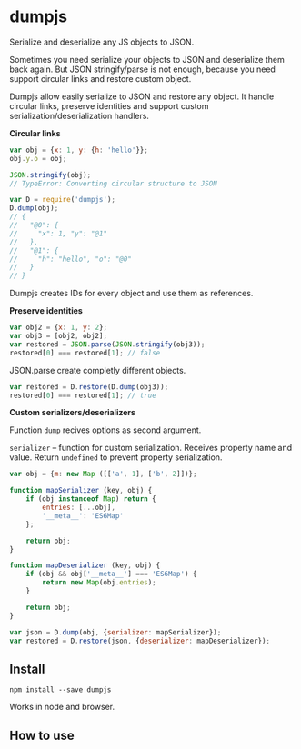 # dumpjs

Serialize and deserialize any JS objects to JSON.

Sometimes you need serialize your objects to JSON and deserialize them back again. 
But JSON stringify/parse is not enough, 
because you need support circular links and restore custom object.

Dumpjs allow easily serialize to JSON and restore any object. 
It handle circular links, preserve identities and support custom serialization/deserialization handlers.

**Circular links**

```js
var obj = {x: 1, y: {h: 'hello'}};
obj.y.o = obj;

JSON.stringify(obj); 
// TypeError: Converting circular structure to JSON

var D = require('dumpjs');
D.dump(obj);
// {
//   "@0": {
//     "x": 1, "y": "@1"
//   },
//   "@1": {
//     "h": "hello", "o": "@0"
//   }
// }
```

Dumpjs creates IDs for every object and use them as references.

**Preserve identities**

```js
var obj2 = {x: 1, y: 2};
var obj3 = [obj2, obj2];
var restored = JSON.parse(JSON.stringify(obj3));
restored[0] === restored[1]; // false
```

JSON.parse create completly different objects.

```js
var restored = D.restore(D.dump(obj3));
restored[0] === restored[1]; // true
```

**Custom serializers/deserializers**

Function `dump` recives options as second argument.

`serializer` – function for custom serialization. 
Receives property name and value. Return `undefined` to prevent property serialization. 

```js
var obj = {m: new Map ([['a', 1], ['b', 2]])};

function mapSerializer (key, obj) {
    if (obj instanceof Map) return {
        entries: [...obj],
        '__meta__': 'ES6Map'
    };

    return obj;
}
```

```js
function mapDeserializer (key, obj) {
    if (obj && obj['__meta__'] === 'ES6Map') {
        return new Map(obj.entries);
    }

    return obj;
}

var json = D.dump(obj, {serializer: mapSerializer});
var restored = D.restore(json, {deserializer: mapDeserializer});
```

## Install

```
npm install --save dumpjs
```

Works in node and browser.

## How to use


